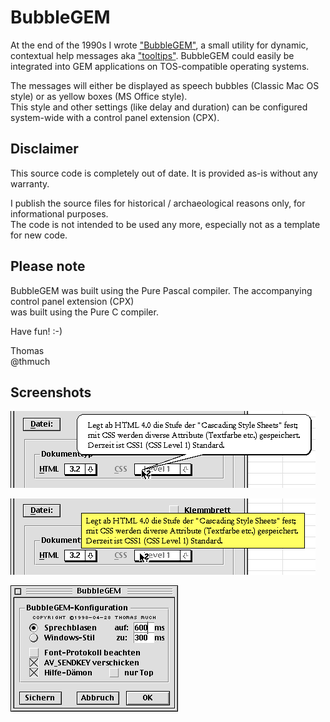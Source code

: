 # BubbleGEM

At the end of the 1990s I wrote ["BubbleGEM"](https://snailshell.de/BubbleGEM/), a small utility for dynamic,\
contextual help messages aka ["tooltips"](https://en.wikipedia.org/wiki/Tooltip). BubbleGEM could easily be\
integrated into GEM applications on TOS-compatible operating systems.

The messages will either be displayed as speech bubbles (Classic Mac OS style) or as yellow boxes (MS Office style).\
This style and other settings (like delay and duration) can be configured system-wide with a control panel extension (CPX).

## Disclaimer

This source code is completely out of date. It is provided as-is without any warranty.

I publish the source files for historical / archaeological reasons only, for informational purposes.\
The code is not intended to be used any more, especially not as a template for new code.

## Please note

BubbleGEM was built using the Pure Pascal compiler. The accompanying control panel extension (CPX)\
was built using the Pure C compiler.

Have fun! :-)

Thomas\
@thmuch

## Screenshots

![speech bubble style](../../.gitbook/assets/bubblestyle.gif)

![MS Office style](../../.gitbook/assets/winstyle.gif)

![control panel extension](../../.gitbook/assets/cpx.gif)

